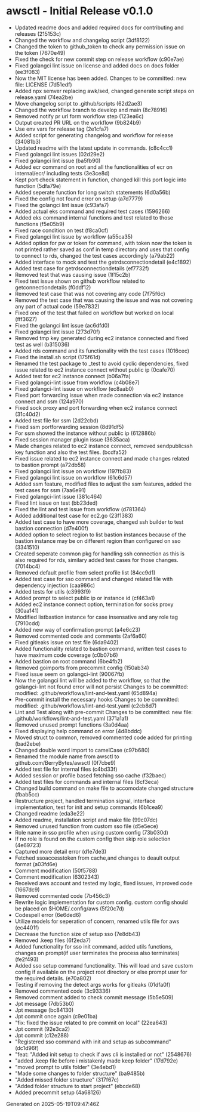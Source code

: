 # awsctl - Initial Release v0.1.0

- Updated readme docs and added required docs for contributing and releases (215153c)
- Changed the workflow and changelog script (3df8122)
- Changed the token to github_token to check any permission issue on the token (7670e49)
- Fixed the check for new commit step on release workflow (c90e7ae)
- Fixed golangci lint issue on license and added docs on docs folder (ee3f083)
- Now the MIT license has been added. Changes to be committed: new file: LICENSE (7d51edf)
- Added npx semver replacing awk/sed, changed generate script steps on release.yaml (74ea2be)
- Move changelog script to .github/scripts (62d2ae3)
- Changed the workflow branch to develop and main (8c78916)
- Removed notify pr url form workflow step (123ea6c)
- Output created PR URL on the workflow (9b824b9)
- Use env vars for release tag (2e1cfa7)
- Added script for generating changelog and workflow for release (34081b3)
- Updated readme with the latest update in commands. (c8c4cc1)
- Fixed golangci lint issues (02d29e2)
- Fixed golangci lint issue (ba5fb90)
- Added ecr command on root and all the functionalities of ecr on internal/ecr/ including tests (3e3ce8d)
- Kept port check statement in function, changed kill this port logic into function (5dfa79e)
- Added seperate function for long switch statements (6d0a56b)
- Fixed the config not found error on setup (a7d7779)
- Fixed the golangci lint issue (c93afa7)
- Added actual eks command and required test cases (1596266)
- Added eks command internal functions and test related to those functions (f5e05b9)
- Fixed race condition on test (f8ca0cf)
- Fixed golangci lint issue by workflow (a55ca35)
- Added option for pw or token for command, with token now the token is not printed rather saved as conf in temp directory and uses that config to connect to rds, changed the test cases accordingly (a79ab22)
- Added interface to mock and test the getrdsconnectiondetail (e4c1892)
- Added test case for getrdsconnectiondetails (ef7732f)
- Removed test that was causing issue (1f15c2b)
- Fixed test issue shown on github workflow related to getconnectiondetails (f0ddf12)
- Removed test case that was not covering any code (7f75f6c)
- Removed the test case that was causing the issue and was not covering any part of actual code (59e7832)
- Fixed one of the test that failed on workflow but worked on local (fff3627)
- Fixed the golangci lint issue (ac6dfd0)
- Fixed golangci lint issue (273d70f)
- Removed tmp key generated during ec2 instance connected and fixed test as well (b315036)
- Added rds command and its functionality with the test cases (1016cec)
- Fixed the install.sh script (175f61d)
- Renamed the test package to \_test to avoid cyclic dependencies, fixed issue related to ec2 instance connect without public ip (0cafe70)
- Added test for ec2 instance connect (b06a7fa)
- Fixed golangci-lint issue from workflow (c4b08e7)
- Fixed golangci-lint issue on workflow (ec8aab0)
- Fixed port forwarding issue when made connection via ec2 instance connect and ssm (124a970)
- Fixed sock proxy and port forwarding when ec2 instance connect (31c40d2)
- Added test file for ssm (2d22cbd)
- Fixed ssm portforwarding session (8d91df5)
- For ssm showed the instance without public ip (612886b)
- Fixed session manager plugin issue (3635aca)
- Made changes related to ec2 instance connect, removed sendpublicssh key function and also the test files. (bcdfa52)
- Fixed issue related to ec2 instance connect and made changes related to bastion prompt (a72db58)
- Fixed golangci lint issue on workflow (197fb83)
- Fixed golangci lint issue on workflow (61c6d57)
- Added ssm feature, modified files to adjust the ssm features, added the test cases for ssm (7aa6e91)
- Fixed golangci-lint issue (381c464)
- Fixed lint issue on test (bb23ded)
- Fixed the lint and test issue from workflow (d781364)
- Added additional test case for ec2.go (23f1383)
- Added test case to have more coverage, changed ssh builder to test bastion connection (d7e400f)
- Added option to select region to list bastion instances because of the bastion instance may be on different region than configured on sso (3341510)
- Created seperate common pkg for handling ssh connection as this is also required for rds, similary added test cases for those changes. (7014bc4)
- Removed default profile from select profile list (84cc9d1)
- Added test case for sso command and changed related file with dependency injection (caa986c)
- Added tests for utils (c3993f9)
- Added prompt to select public ip or instance id (cf463a1)
- Added ec2 instance connect option, termination for socks proxy (30aa141)
- Modified listbastion instance for case insensative and any role tag (7910cdd)
- Added new way of confirmation prompt (a4e6c23)
- Removed commented code and comments (2af6a60)
- Fixed gitleaks issue on test file (6da9402)
- Added functionality related to bastion command, written test cases to have maximum code coverage (c0b07b6)
- Added bastion on root command (6be4fb2)
- Removed goimports from precommit config (150ab34)
- Fixed issue seem on golangci-lint (90067fb)
- Now the golangci lint will be added to the workflow, so that the golangci-lint not found error will not persist Changes to be committed: modified: .github/workflows/lint-and-test.yaml (65d894a)
- Pre-commit install the necessary hooks Changes to be committed: modified: .github/workflows/lint-and-test.yaml (c2cb8d7)
- Lint and Test along with pre-commit Changes to be committed: new file: .github/workflows/lint-and-test.yaml (371a1a1)
- Removed unused prompt functions (3a0d4aa)
- Fixed displaying help command on error (4d8bddc)
- Moved struct to common, removed commented code added for printing (bad2ebe)
- Changed double word import to camelCase (c97b680)
- Renamed the module name from awsctl to github.com/BerryBytes/awsctl (0f7cbe9)
- Added test file for internal files (c4bd33f)
- Added session or profile based fetching sso cache (f32baec)
- Added test files for commands and internal files (6cf3eca)
- Changed build command on make file to accomodate changed structure (fbab5cc)
- Restructure project, handled termination signal, interface implementation, test for init and setup commands (6b1cea9)
- Changed readme (eda3e22)
- Added readme, installation script and make file (99c07dc)
- Removed unused function from custom sso file (d5e5ece)
- Role name in sso profile when using custom config (73b030d)
- If no role is found on the custom config then skip role selection (4e69723)
- Captured more detail error (d1e7de3)
- Fetched ssoaccesstoken from cache,and changes to deault output format (a03fd6e)
- Comment modification (50f5788)
- Comment modification (6302343)
- Received aws account and tested my logic, fixed issues, improved code (1667dc9)
- Removed commented code (7b456c3)
- Rewrite logic implementation for custom config. custom config should be placed on $HOME/.config/aws (5f20c7d)
- Codespell error (6e6ded6)
- Utilize models for seperation of concern, renamed utils file for aws (ec4401f)
- Decrease the function size of setup sso (7e8db43)
- Removed .keep files (6f2eda7)
- Added functionality for sso init command, added utils functions, changes on prompt(if user terminates the process also terminates) (fe2f493)
- Added sso setup command functionality. This will load and save custom config if available on the project root directory or else prompt user for the required details. (e70a802)
- Testing if removing the detect args works for gitleaks (01dfa0f)
- Removed commented code (3c93336)
- Removed comment added to check commit message (5b5e509)
- Jpt message (7db53b0)
- Jpt message (bc84130)
- Jpt commit once again (c9e01ba)
- "fix: fixed the issue related to pre commit on local" (22ea643)
- Jpt commit (92e3ca2)
- Jpt commit (c12e288)
- "Registered sso command with init and setup as subcommand" (dc1d96f)
- "feat: "Added init setup to check if aws cli is installed or not" (2548676)
- "added .keep file before i mistakenly made keep folder" (17d792e)
- "moved prompt to utils folder" (3e4ebd1)
- "Made some changes to folder structure" (ba9485b)
- "Added missed folder structure" (317f67c)
- "Added folder structure to start project" (ebcde68)
- Added precommit setup (4a68126)

Generated on 2025-05-19T09:47:46Z
